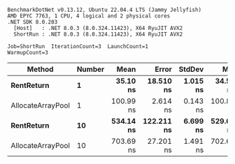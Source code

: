 ```

BenchmarkDotNet v0.13.12, Ubuntu 22.04.4 LTS (Jammy Jellyfish)
AMD EPYC 7763, 1 CPU, 4 logical and 2 physical cores
.NET SDK 8.0.203
  [Host]   : .NET 8.0.3 (8.0.324.11423), X64 RyuJIT AVX2
  ShortRun : .NET 8.0.3 (8.0.324.11423), X64 RyuJIT AVX2

Job=ShortRun  IterationCount=3  LaunchCount=1  
WarmupCount=3  

```
| Method            | Number | Mean      | Error      | StdDev   | Min       | Max       | Allocated |
|------------------ |------- |----------:|-----------:|---------:|----------:|----------:|----------:|
| **RentReturn**        | **1**      |  **35.10 ns** |  **18.510 ns** | **1.015 ns** |  **34.50 ns** |  **36.27 ns** |         **-** |
| AllocateArrayPool | 1      | 100.99 ns |   2.614 ns | 0.143 ns | 100.87 ns | 101.15 ns |         - |
| **RentReturn**        | **10**     | **534.14 ns** | **122.211 ns** | **6.699 ns** | **529.63 ns** | **541.84 ns** |         **-** |
| AllocateArrayPool | 10     | 703.69 ns |  27.201 ns | 1.491 ns | 702.68 ns | 705.40 ns |         - |
